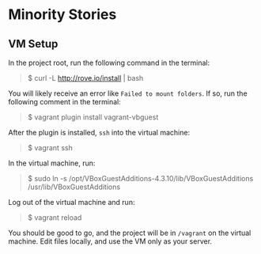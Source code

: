 # Minority Stories

## VM Setup
In the project root, run the following command in the terminal:
> $ curl -L http://rove.io/install | bash

You will likely receive an error like `Failed to mount folders`. If so, run the
following comment in the terminal:
> $ vagrant plugin install vagrant-vbguest

After the plugin is installed, `ssh` into the virtual machine:
> $ vagrant ssh

In the virtual machine, run:
> $ sudo ln -s /opt/VBoxGuestAdditions-4.3.10/lib/VBoxGuestAdditions /usr/lib/VBoxGuestAdditions

Log out of the virtual machine and run:
> $ vagrant reload

You should be good to go, and the project will be in `/vagrant` on the virtual
machine. Edit files locally, and use the VM only as your server.
